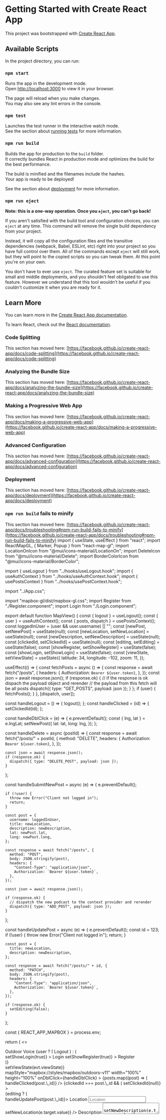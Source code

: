 # Getting Started with Create React App

This project was bootstrapped with [Create React App](https://github.com/facebook/create-react-app).

## Available Scripts

In the project directory, you can run:

### `npm start`

Runs the app in the development mode.\
Open [http://localhost:3000](http://localhost:3000) to view it in your browser.

The page will reload when you make changes.\
You may also see any lint errors in the console.

### `npm test`

Launches the test runner in the interactive watch mode.\
See the section about [running tests](https://facebook.github.io/create-react-app/docs/running-tests) for more information.

### `npm run build`

Builds the app for production to the `build` folder.\
It correctly bundles React in production mode and optimizes the build for the best performance.

The build is minified and the filenames include the hashes.\
Your app is ready to be deployed!

See the section about [deployment](https://facebook.github.io/create-react-app/docs/deployment) for more information.

### `npm run eject`

**Note: this is a one-way operation. Once you `eject`, you can't go back!**

If you aren't satisfied with the build tool and configuration choices, you can `eject` at any time. This command will remove the single build dependency from your project.

Instead, it will copy all the configuration files and the transitive dependencies (webpack, Babel, ESLint, etc) right into your project so you have full control over them. All of the commands except `eject` will still work, but they will point to the copied scripts so you can tweak them. At this point you're on your own.

You don't have to ever use `eject`. The curated feature set is suitable for small and middle deployments, and you shouldn't feel obligated to use this feature. However we understand that this tool wouldn't be useful if you couldn't customize it when you are ready for it.

## Learn More

You can learn more in the [Create React App documentation](https://facebook.github.io/create-react-app/docs/getting-started).

To learn React, check out the [React documentation](https://reactjs.org/).

### Code Splitting

This section has moved here: [https://facebook.github.io/create-react-app/docs/code-splitting](https://facebook.github.io/create-react-app/docs/code-splitting)

### Analyzing the Bundle Size

This section has moved here: [https://facebook.github.io/create-react-app/docs/analyzing-the-bundle-size](https://facebook.github.io/create-react-app/docs/analyzing-the-bundle-size)

### Making a Progressive Web App

This section has moved here: [https://facebook.github.io/create-react-app/docs/making-a-progressive-web-app](https://facebook.github.io/create-react-app/docs/making-a-progressive-web-app)

### Advanced Configuration

This section has moved here: [https://facebook.github.io/create-react-app/docs/advanced-configuration](https://facebook.github.io/create-react-app/docs/advanced-configuration)

### Deployment

This section has moved here: [https://facebook.github.io/create-react-app/docs/deployment](https://facebook.github.io/create-react-app/docs/deployment)

### `npm run build` fails to minify

This section has moved here: [https://facebook.github.io/create-react-app/docs/troubleshooting#npm-run-build-fails-to-minify](https://facebook.github.io/create-react-app/docs/troubleshooting#npm-run-build-fails-to-minify)
import { useState, useEffect } from "react";
import ReactMapGL, { Marker, Popup } from "react-map-gl";
import LocationOnIcon from "@mui/icons-material/LocationOn";
import DeleteIcon from "@mui/icons-material/Delete";
import BorderColorIcon from "@mui/icons-material/BorderColor";

import { useLogout } from "../hooks/useLogout.hook";
import { useAuthContext } from "../hooks/useAuthContext.hook";
import { usePostsContext } from "../hooks/usePostContext.hook";

import "../App.css";

import "mapbox-gl/dist/mapbox-gl.css";
import Register from "./Register.component";
import Login from "./Login.component";

export default function MapView() {
const { logout } = useLogout();
const { user } = useAuthContext();
const { posts, dispatch } = usePostsContext();
const loggedInUser = (user && user.username) || "";
const [newPost, setNewPost] = useState(null);
const [newLocation, setNewLocation] = useState(null);
const [newDescription, setNewDescription] = useState(null);
const [clickedId, setClickedId] = useState(null);
const [editing, setEditing] = useState(false);
const [showRegister, setShowRegister] = useState(false);
const [showLogin, setShowLogin] = useState(false);
const [viewState, setViewState] = useState({
latitude: 34,
longitude: -102,
zoom: 11,
});

useEffect(() => {
const fetchPosts = async () => {
const response = await fetch("/posts", {
headers: {
Authorization: `Bearer ${user.token}`,
},
});
const json = await response.json();
if (response.ok) {
// if the response is ok dispach the payload object and rerender
// the payload from this fetch will be all posts
dispatch({ type: "GET_POSTS", payload: json });
}
};
if (user) {
fetchPosts();
}
}, [dispatch, user]);

const handleLogout = () => {
logout();
};
const handleClicked = (id) => {
setClickedId(id);
};

const handleDblClick = (e) => {
e.preventDefault();
const { lng, lat } = e.lngLat;
setNewPost({
lat: lat,
long: lng,
});
};

const handleDelete = async (postId) => {
const response = await fetch("/posts/" + postId, {
method: "DELETE",
headers: {
Authorization: `Bearer ${user.token}`,
},
});

    const json = await response.json();
    if (response.ok) {
      dispatch({ type: "DELETE_POST", payload: json });
    }

};

const handleSubmitNewPost = async (e) => {
e.preventDefault();

    if (!user) {
      throw new Error("Client not logged in");
      return;
    }

    const post = {
      username: loggedInUser,
      title: newLocation,
      description: newDescription,
      lat: newPost.lat,
      long: newPost.long,
    };

    const response = await fetch("/posts", {
      method: "POST",
      body: JSON.stringify(post),
      headers: {
        "Content-Type": "application/json",
        Authorization: `Bearer ${user.token}`,
      },
    });

    const json = await response.json();

    if (response.ok) {
      // dispatch the new podcast to the context provider and rerender
      dispatch({ type: "ADD_POST", payload: json });
    }

};

const handleUpdatePost = async (e) => {
e.preventDefault();
const id = 123;
if (!user) {
throw new Error("Client not logged in");
return;
}

    const post = {
      title: newLocation,
      description: newDescription,
    };

    const response = await fetch("/posts/" + id, {
      method: "PATCH",
      body: JSON.stringify(post),
      headers: {
        "Content-Type": "application/json",
        Authorization: `Bearer ${user.token}`,
      },
    });

    if (response.ok) {
      setEditing(false);
    }

};

const { REACT_APP_MAPBOX } = process.env;

return (
<>

<div
style={{
          padding: 20,
          fontFamily: "sans-serif",
          color: "#fff",
          backgroundColor: "#000",
        }} >
<span>Outdoor Voice</span>
{user ? (
<span className="button btn-logout" onClick={handleLogout}>
Logout
</span>
) : (
<div>
<span
className="button btn-login"
onClick={() => setShowLogin(true)} >
Login
</span>
<span
className="button btn-register"
onClick={() => setShowRegister(true)} >
Register
</span>
</div>
)}
</div>
<div style={{ width: "100vw", height: "100vh" }}>
<ReactMapGL
{...viewState}
mapboxAccessToken={REACT_APP_MAPBOX}
onMove={(evt) => setViewState(evt.viewState)}
mapStyle="mapbox://styles/mapbox/outdoors-v11"
width="100%"
height="100%"
onDblClick={handleDblClick} >
{posts.map((post) => (
<div key={post._id}>
<Marker longitude={post.long} latitude={post.lat}>
<LocationOnIcon
style={{
                    fontSize: "1.7vw",
                    color:
                      post.username === loggedInUser ? "#e28743" : "#1e81b0",
                    cursor: "pointer",
                  }}
onClick={() => handleClicked(post.\_id)}
/>
</Marker>
{clickedId === post.\_id && (
<Popup
longitude={post.long}
latitude={post.lat}
anchor="bottom"
closeButton={true}
closeOnClick={false}
onClose={() => setClickedId(null)} >
<div className="popup">
{editing ? (
<div>
<form onSubmit={() => handleUpdatePost(post.\_id)}>
<label>Location</label>
<input
placeholder="Location"
onChange={(e) => setNewLocation(e.target.value)}
/>
<label>Description</label>
<textarea
placeholder="description"
onChange={(e) => setNewDescription(e.target.value)}
/>
<button
                            type="submit"
                            className="button btn-post-submit"
                          >
Update
</button>
<button
type="submit"
className="button btn-post-submit"
onClick={() => setEditing(false)} >
Cancel
</button>
</form>
</div>
) : (
<div>
<label>{post.title}</label>

                        <label>Description</label>
                        <p className="description">{post.description}</p>
                        <label>Created By:</label>
                        <span className="created-by">{post.username}</span>
                        <span className="date">{"3 months ago"}</span>
                      </div>
                    )}
                    <DeleteIcon onClick={() => handleDelete(post._id)} />
                    <BorderColorIcon onClick={() => setEditing(true)} />
                  </div>
                </Popup>
              )}
            </div>
          ))}
          {newPost && (
            <Popup
              longitude={newPost.long}
              latitude={newPost.lat}
              anchor="bottom"
              closeButton={true}
              closeOnClick={false}
              onClose={() => setNewPost(null)}
            >
              <div>
                <form onSubmit={handleSubmitNewPost}>
                  <label>Location</label>
                  <input
                    placeholder="Location"
                    onChange={(e) => setNewLocation(e.target.value)}
                  />
                  <label>Description</label>
                  <textarea
                    placeholder="description"
                    onChange={(e) => setNewDescription(e.target.value)}
                  />
                  <button type="submit" className="button btn-post-submit">
                    Post
                  </button>
                </form>
              </div>
            </Popup>
          )}
          {showRegister && <Register setShowRegister={setShowRegister} />}
          {showLogin && <Login setShowLogin={setShowLogin} />}
        </ReactMapGL>
      </div>
    </>

);
}
